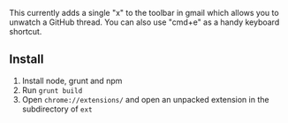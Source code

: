 This currently adds a single "x" to the toolbar in gmail which allows
you to unwatch a GitHub thread. You can also use "cmd+e" as a handy
keyboard shortcut.


## Install

1. Install node, grunt and npm
1. Run `grunt build`
1. Open `chrome://extensions/` and open an unpacked extension in the
   subdirectory of `ext`
